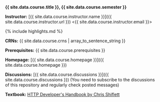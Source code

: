 **{{ site.data.course.title }}, {{ site.data.course.semester }}**

**Instructor:** [{{ site.data.course.instructor.name }}]({{ site.data.course.instructor.url }}) &lt;{{ site.data.course.instructor.email }}&gt;

{% include highlights.md %}

**CRNs:** {{ site.data.course.crns | array_to_sentence_string }}

**Prerequisites:** {{ site.data.course.prerequisites }}

**Homepage:** [{{ site.data.course.homepage }}]({{ site.data.course.homepage }})

**Discussions:** [{{ site.data.course.discussions }}]({{ site.data.course.discussions }}) (You need to subscribe to the discussions of this repository and regularly check posted messages)

**Textbook:** [HTTP Developer's Handbook by Chris Shiflett](https://www.amazon.com/HTTP-Developers-Handbook-Chris-Shiflett/dp/0672324547)
